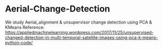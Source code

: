 # Aerial-Change-Detection

We study Aerial_alignment & unsupervisor change detection using PCA & KMeans
Reference: https://appliedmachinelearning.wordpress.com/2017/11/25/unsupervised-changed-detection-in-multi-temporal-satellite-images-using-pca-k-means-python-code/

